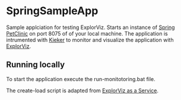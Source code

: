 # SpringSampleApp

Sample applciation for testing ExplorViz. Starts an instance of [Spring PetClinic](https://github.com/spring-projects/spring-petclinic) on port 8075 of of your local machine. The application is intrumented with [Kieker](http://kieker-monitoring.net/) to monitor and visualize the application with [ExplorViz](https://www.explorviz.net/).

## Running locally
To start the application execute the run-monitotoring.bat file.


The create-load script is adapted from [ExplorViz as a Service](https://github.com/Marco01809/EaaS-demo-application/blob/master/eaas-image/create-load.sh).